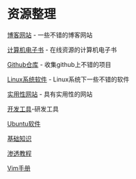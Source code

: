 # 资源整理

[博客网站](./blog.md) - 一些不错的博客网站

[计算机电子书](./computer-ebooks.md) - 在线资源的计算机电子书

[Github仓库](./github-repository.md) - 收集github上不错的项目

[Linux系统软件](./linux-software.md) - Linux系统下一些不错的软件

[实用性网站](./practical-website.md) - 具有实用性的网站

[开发工具](./software-doc.md)-研发工具

[Ubuntu软件](./ubuntu-software.md)

[基础知识](./zhishi.md)

[渗透教程](./hack.md)

[Vim手册](./vim.md)





